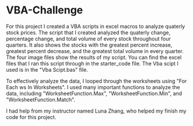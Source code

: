 # VBA-Challenge
For this project I created a VBA scripts in excel macros to analyze quaterly stock prices. The script that I created analyzed the quaterly change, percentage change, and total volume of every stock throughout four quarters. It also shows the stocks with the greatest percent increase, greatest percent decrease, and the greatest total volume in every quarter.
The four image files show the results of my script. You can find the excel files that I ran this script through in the starter_code file. The Vba scipt I used is in the "Vba Scipt.bas" file.

To effectively analyze the data, I looped through the worksheets using "For Each ws In Worksheets". I used many important functions to analyze the data, including "WorksheetFunction.Max", "WorksheetFunction.Min", and "WorksheetFunction.Match".

I had help from my instructor named Luna Zhang, who helped my finish my code for this project.
